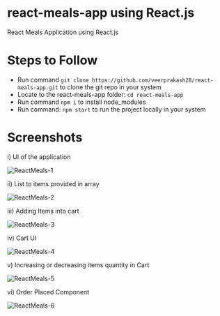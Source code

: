 # react-meals-app using React.js
React Meals Application using React.js

# Steps to Follow
- Run command `git clone https://github.com/veerprakash28/react-meals-app.git` to clone the git repo in your system
- Locate to the react-meals-app folder: `cd react-meals-app`
- Run command  `npm i` to install node_modules
- Run command: `npm start` to run the project locally in your system

# Screenshots

i) UI of the application

![ReactMeals-1](https://github.com/veerprakash28/react-meals-app/assets/94482800/ed0cce0a-de61-45ef-b030-ca8e8aee1876)

ii) List to items provided in array

![ReactMeals-2](https://github.com/veerprakash28/react-meals-app/assets/94482800/4e0bd3df-3e49-4cdd-82ff-8ee3c9f18b90)

iii) Adding Items into cart

![ReactMeals-3](https://github.com/veerprakash28/react-meals-app/assets/94482800/5dcc5448-b2a0-4b7b-9165-731f17a82190)

iv) Cart UI

![ReactMeals-4](https://github.com/veerprakash28/react-meals-app/assets/94482800/fa8fc208-a902-4a5a-a2db-8b062b8c2231)

v) Increasing or decreasing items quantity in Cart

![ReactMeals-5](https://github.com/veerprakash28/react-meals-app/assets/94482800/96c720f5-b782-4c84-9f9e-bf7a0bc40bf5)

vi) Order Placed Component

![ReactMeals-6](https://github.com/veerprakash28/react-meals-app/assets/94482800/3176f36b-8454-48cc-a07b-2b90f404f26d)

